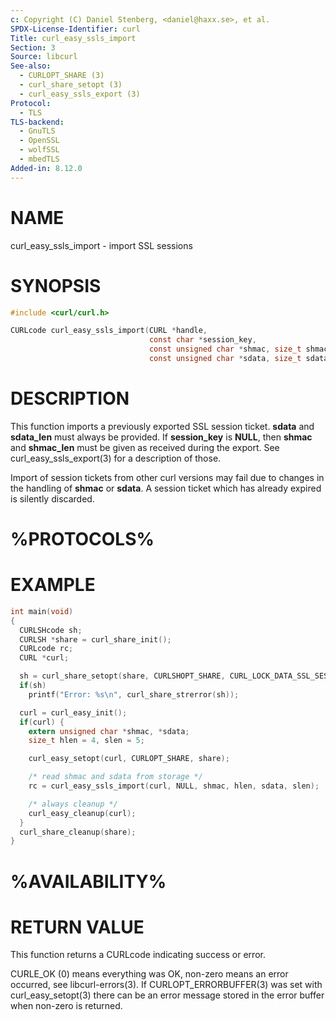 ```yaml
---
c: Copyright (C) Daniel Stenberg, <daniel@haxx.se>, et al.
SPDX-License-Identifier: curl
Title: curl_easy_ssls_import
Section: 3
Source: libcurl
See-also:
  - CURLOPT_SHARE (3)
  - curl_share_setopt (3)
  - curl_easy_ssls_export (3)
Protocol:
  - TLS
TLS-backend:
  - GnuTLS
  - OpenSSL
  - wolfSSL
  - mbedTLS
Added-in: 8.12.0
---
```


# NAME

curl_easy_ssls_import - import SSL sessions

# SYNOPSIS

~~~c
#include <curl/curl.h>

CURLcode curl_easy_ssls_import(CURL *handle,
                               const char *session_key,
                               const unsigned char *shmac, size_t shmac_len,
                               const unsigned char *sdata, size_t sdata_len);
~~~

# DESCRIPTION

This function imports a previously exported SSL session ticket. **sdata** and
**sdata_len** must always be provided. If **session_key** is **NULL**, then
**shmac** and **shmac_len** must be given as received during the export.
See curl_easy_ssls_export(3) for a description of those.

Import of session tickets from other curl versions may fail due to changes
in the handling of **shmac** or **sdata**. A session ticket which has
already expired is silently discarded.

# %PROTOCOLS%

# EXAMPLE

~~~c
int main(void)
{
  CURLSHcode sh;
  CURLSH *share = curl_share_init();
  CURLcode rc;
  CURL *curl;

  sh = curl_share_setopt(share, CURLSHOPT_SHARE, CURL_LOCK_DATA_SSL_SESSION);
  if(sh)
    printf("Error: %s\n", curl_share_strerror(sh));

  curl = curl_easy_init();
  if(curl) {
    extern unsigned char *shmac, *sdata;
    size_t hlen = 4, slen = 5;

    curl_easy_setopt(curl, CURLOPT_SHARE, share);

    /* read shmac and sdata from storage */
    rc = curl_easy_ssls_import(curl, NULL, shmac, hlen, sdata, slen);

    /* always cleanup */
    curl_easy_cleanup(curl);
  }
  curl_share_cleanup(share);
}
~~~

# %AVAILABILITY%

# RETURN VALUE

This function returns a CURLcode indicating success or error.

CURLE_OK (0) means everything was OK, non-zero means an error occurred, see
libcurl-errors(3). If CURLOPT_ERRORBUFFER(3) was set with curl_easy_setopt(3)
there can be an error message stored in the error buffer when non-zero is
returned.
